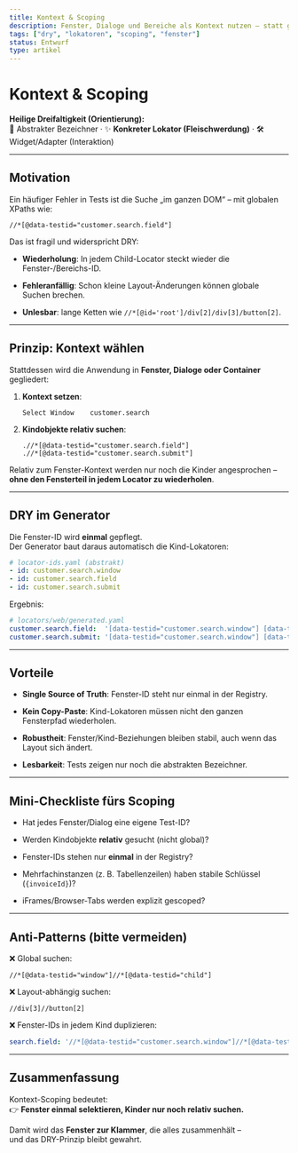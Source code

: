 ```yaml
---
title: Kontext & Scoping
description: Fenster, Dialoge und Bereiche als Kontext nutzen – statt globale Wild-XPaths.
tags: ["dry", "lokatoren", "scoping", "fenster"]
status: Entwurf
type: artikel
---
```


# Kontext & Scoping

**Heilige Dreifaltigkeit (Orientierung):**  
👤 Abstrakter Bezeichner · ✨ **Konkreter Lokator (Fleischwerdung)** · 🛠️ Widget/Adapter (Interaktion)

---

## Motivation

Ein häufiger Fehler in Tests ist die Suche „im ganzen DOM“ – mit globalen XPaths wie:

```xpath
//*[@data-testid="customer.search.field"]
````

Das ist fragil und widerspricht DRY:

- **Wiederholung**: In jedem Child-Locator steckt wieder die Fenster-/Bereichs-ID.
    
- **Fehleranfällig**: Schon kleine Layout-Änderungen können globale Suchen brechen.
    
- **Unlesbar**: lange Ketten wie `//*[@id='root']/div[2]/div[3]/button[2]`.
    

---

## Prinzip: Kontext wählen

Stattdessen wird die Anwendung in **Fenster, Dialoge oder Container** gegliedert:

1. **Kontext setzen**:
    
    ```robot
    Select Window    customer.search
    ```
    
2. **Kindobjekte relativ suchen**:
    
    ```xpath
    .//*[@data-testid="customer.search.field"]
    .//*[@data-testid="customer.search.submit"]
    ```
    

Relativ zum Fenster-Kontext werden nur noch die Kinder angesprochen – **ohne den Fensterteil in jedem Locator zu wiederholen**.

---

## DRY im Generator

Die Fenster-ID wird **einmal** gepflegt.  
Der Generator baut daraus automatisch die Kind-Lokatoren:

```yaml
# locator-ids.yaml (abstrakt)
- id: customer.search.window
- id: customer.search.field
- id: customer.search.submit
```

Ergebnis:

```yaml
# locators/web/generated.yaml
customer.search.field:  '[data-testid="customer.search.window"] [data-testid="customer.search.field"]'
customer.search.submit: '[data-testid="customer.search.window"] [data-testid="customer.search.submit"]'
```

---

## Vorteile

- **Single Source of Truth**: Fenster-ID steht nur einmal in der Registry.
    
- **Kein Copy-Paste**: Kind-Lokatoren müssen nicht den ganzen Fensterpfad wiederholen.
    
- **Robustheit**: Fenster/Kind-Beziehungen bleiben stabil, auch wenn das Layout sich ändert.
    
- **Lesbarkeit**: Tests zeigen nur noch die abstrakten Bezeichner.
    

---

## Mini-Checkliste fürs Scoping

-  Hat jedes Fenster/Dialog eine eigene Test-ID?
    
-  Werden Kindobjekte **relativ** gesucht (nicht global)?
    
-  Fenster-IDs stehen nur **einmal** in der Registry?
    
-  Mehrfachinstanzen (z. B. Tabellenzeilen) haben stabile Schlüssel (`{invoiceId}`)?
    
-  iFrames/Browser-Tabs werden explizit gescoped?
    

---

## Anti-Patterns (bitte vermeiden)

❌ Global suchen:

```xpath
//*[@data-testid="window"]//*[@data-testid="child"]
```

❌ Layout-abhängig suchen:

```xpath
//div[3]//button[2]
```

❌ Fenster-IDs in jedem Kind duplizieren:

```yaml
search.field: '//*[@data-testid="customer.search.window"]//*[@data-testid="customer.search.field"]'
```

---

## Zusammenfassung

Kontext-Scoping bedeutet:  
👉 **Fenster einmal selektieren, Kinder nur noch relativ suchen.**

Damit wird das **Fenster zur Klammer**, die alles zusammenhält –  
und das DRY-Prinzip bleibt gewahrt.
